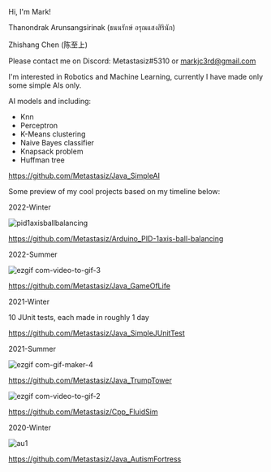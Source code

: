 Hi, I'm Mark!

Thanondrak Arunsangsirinak (ธนนรักษ์ อรุณแสงสิรินัก)

Zhishang Chen (陈至上)

Please contact me on Discord: Metastasiz#5310 or markjc3rd@gmail.com

I'm interested in Robotics and Machine Learning, currently I have made only some simple AIs only.

AI models and  including:
- Knn
- Perceptron
- K-Means clustering
- Naive Bayes classifier
- Knapsack problem
- Huffman tree

https://github.com/Metastasiz/Java_SimpleAI

Some preview of my cool projects based on my timeline below:

2022-Winter

![pid1axisballbalancing](https://user-images.githubusercontent.com/75691419/215871192-b9245c52-4b9d-4301-9030-3ae6aedde78f.gif)

https://github.com/Metastasiz/Arduino_PID-1axis-ball-balancing

2022-Summer

![ezgif com-video-to-gif-3](https://user-images.githubusercontent.com/75691419/216468893-f8bd7415-6968-40da-9350-1f8f9142f162.gif)

https://github.com/Metastasiz/Java_GameOfLife

2021-Winter

10 JUnit tests, each made in roughly 1 day

https://github.com/Metastasiz/Java_SimpleJUnitTest

2021-Summer

![ezgif com-gif-maker-4](https://user-images.githubusercontent.com/75691419/216758626-63087c03-fb2a-48b5-891d-bb312f166081.gif)

https://github.com/Metastasiz/Java_TrumpTower

![ezgif com-video-to-gif-2](https://user-images.githubusercontent.com/75691419/216443258-5da098d8-aea0-4010-9549-b736782502e0.gif)

https://github.com/Metastasiz/Cpp_FluidSim

2020-Winter

![au1](https://user-images.githubusercontent.com/75691419/216058880-57447efb-c6a4-4a09-9476-a2a4f847fb5a.gif)

https://github.com/Metastasiz/Java_AutismFortress
